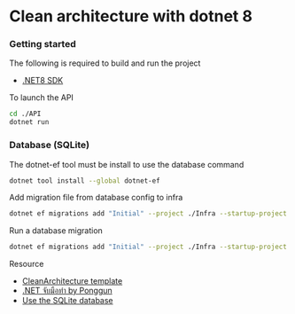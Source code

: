 
# Clean architecture with dotnet 8
### Getting started
The following is required to build and run the project
 - [.NET8 SDK](https://dotnet.microsoft.com/en-us/download/dotnet/8.0)

To launch the API
```bash
cd ./API
dotnet run
```

### Database (SQLite)
The dotnet-ef tool must be install to use the database command
```bash
dotnet tool install --global dotnet-ef
```

Add migration file from database config to infra 
```bash
dotnet ef migrations add "Initial" --project ./Infra --startup-project ./API --output-dir ./Database/Migrations
```

Run a database migration
```bash
dotnet ef migrations add "Initial" --project ./Infra --startup-project ./API --output-dir ./Database/Migrations
```

Resource
 - [CleanArchitecture template](https://github.com/jasontaylordev/CleanArchitecture)
 - [.NET จับมือทำ by Ponggun](https://medium.com/@ponggun/%E0%B8%9A%E0%B8%97%E0%B8%84%E0%B8%A7%E0%B8%B2%E0%B8%A1%E0%B8%8A%E0%B8%B8%E0%B8%94-net-6-%E0%B9%81%E0%B8%9A%E0%B8%9A%E0%B8%88%E0%B8%B1%E0%B8%9A%E0%B8%A1%E0%B8%B7%E0%B8%AD%E0%B8%97%E0%B8%B3-0-%E0%B9%80%E0%B8%81%E0%B8%A3%E0%B8%B4%E0%B9%88%E0%B8%99%E0%B8%99%E0%B8%B3-a61b277352f9)
 - [Use the SQLite database](https://learn.microsoft.com/en-us/training/modules/build-web-api-minimal-database/5-exercise-use-sqlite-database)






